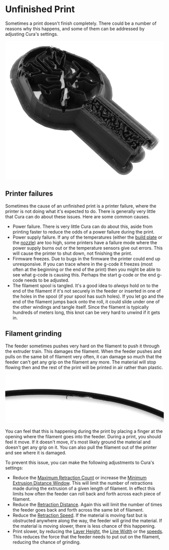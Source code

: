 Unfinished Print
====
Sometimes a print doesn't finish completely. There could be a number of reasons why this happens, and some of them can be addressed by adjusting Cura's settings.

![The filament stopped flowing halfway through this print](images/unfinished_print.jpg)

Printer failures
----
Sometimes the cause of an unfinished print is a printer failure, where the printer is not doing what it's expected to do. There is generally very little that Cura can do about these issues. Here are some common causes.
* Power failure. There is very little Cura can do about this, aside from printing faster to reduce the odds of a power failure during the print.
* Power supply failure. If any of the temperatures (either the [build plate](../material/material_bed_temperature.md) or the [nozzle](../material/material_print_temperature.md)) are too high, some printers have a failure mode where the power supply burns out or the temperature sensors give out errors. This will cause the printer to shut down, not finishing the print.
* Firmware freezes. Due to bugs in the firmware the printer could end up unresponsive. If you can trace where in the g-code it freezes (most often at the beginning or the end of the print) then you might be able to see what g-code is causing this. Perhaps the start g-code or the end g-code needs to be adjusted.
* The filament spool is tangled. It's a good idea to *always* hold on to the end of the filament if it's not securely in the feeder or inserted in one of the holes in the spool (if your spool has such holes). If you let go and the end of the filament jumps back onto the roll, it could slide under one of the other windings and tangle itself. Since the filament is typically hundreds of meters long, this knot can be very hard to unwind if it gets in.

Filament grinding
----
The feeder sometimes pushes very hard on the filament to push it through the extruder train. This damages the filament. When the feeder pushes and pulls on the same bit of filament very often, it can damage so much that the feeder can't get any grip on the filament any more. The material will stop flowing then and the rest of the print will be printed in air rather than plastic.

![The filament has been ground out by the feeder](images/grinding.jpg)

You can feel that this is happening during the print by placing a finger at the opening where the filament goes into the feeder. During a print, you should feel it move. If it doesn't move, it's most likely ground the material and doesn't get any grip on it. You can also pull the filament out of the printer and see where it is damaged.

To prevent this issue, you can make the following adjustments to Cura's settings:
* Reduce the [Maximum Retraction Count](../travel/retraction_count_max.md) or increase the [Minimum Extrusion Distance Window](../travel/retraction_extrusion_window.md). This will limit the number of retractions made during the extrusion of a given length of filament. In effect this limits how often the feeder can roll back and forth across each piece of filament.
* Reduce the [Retraction Distance](../travel/retraction_amount.md). Again this will limit the number of times the feeder goes back and forth across the same bit of filament.
* Reduce the [Retraction Speed](../travel/retraction_speed.md). If the material is moving fast but is obstructed anywhere along the way, the feeder will grind the material. If the material is moving slower, there is less chance of this happening.
* Print slower, by reducing the [Layer Height](../resolution/layer_height.md), the [Line Width](../resolution/line_width.md) or the [speeds](../speed/speed_print.md). This reduces the force that the feeder needs to put out on the filament, reducing the chance of grinding.